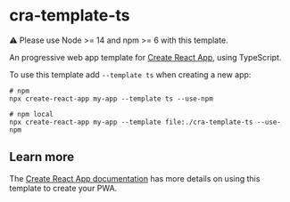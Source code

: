# cra-template-ts

:warning: Please use Node >= 14 and npm >= 6 with this template.

An progressive web app template for [Create React App](https://github.com/facebook/create-react-app), using TypeScript.

To use this template add `--template ts` when creating a new app:

```shell script
# npm
npx create-react-app my-app --template ts --use-npm

# npm local
npx create-react-app my-app --template file:./cra-template-ts --use-npm
```

## Learn more

The [Create React App documentation](https://cra.link/PWA) has more details on using this template to create your PWA.

